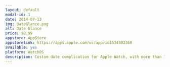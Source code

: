 ```yaml
---
layout: default
modal-id: 1
date: 2014-07-13
img: DateGlance.png
alt: Date Glance
price: $0.99
appstore: AppStore
appstorelink: https://apps.apple.com/us/app/id1534902360
available: yes
platform: WatchOS
description: Custom date complication for Apple Watch, with more than 700 possible format combinations.
---
```

